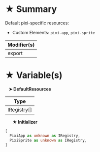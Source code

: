# &#9733; Summary

Default pixi-specific resources:
- Custom Elements: `pixi-app`, `pixi-sprite`

| Modifier(s)                            |
|----------------------------------------|
| export |

# &#9733; Variable(s)

&nbsp;&nbsp; **&#10148; DefaultResources**

| Type                        |
|-----------------------------|
| [IRegistry](/kernel/interface/di/iregistry.md)[] |

&nbsp;&nbsp;&nbsp;&nbsp;&nbsp; **&#9733; Initializer**

```ts
[
  PixiApp as unknown as IRegistry,
  PixiSprite as unknown as IRegistry,
]
```